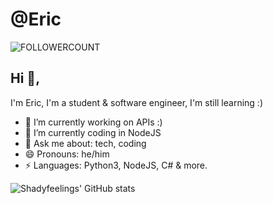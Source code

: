 # @Eric
![FOLLOWERCOUNT](https://komarev.com/ghpvc/?username=shadyfeelings&color=grey&label=Profile+Views)
## Hi 👋, 
I'm Eric, I'm a student & software engineer, I'm still learning :)

- 🔭 I’m currently working on APIs :)
- 🌱 I’m currently coding in NodeJS
- 💬 Ask me about: tech, coding
- 😄 Pronouns: he/him
-  ⚡ Languages: Python3, NodeJS, C# & more.

![Shadyfeelings' GitHub stats](https://github-readme-stats.vercel.app/api?username=ericmarked&show_icons=true&theme=dark)
